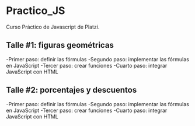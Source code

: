 # Practico_JS
Curso Práctico de Javascript de Platzi.

## Talle #1: figuras geométricas

-Primer paso: definir las fórmulas
-Segundo paso: implementar las fórmulas en JavaScript
-Tercer paso: crear funciones
-Cuarto paso: integrar JavaScript con HTML

## Talle #2: porcentajes y descuentos

-Primer paso: definir las fórmulas
-Segundo paso: implementar las fórmulas en JavaScript
-Tercer paso: crear funciones
-Cuarto paso: integrar JavaScript con HTML